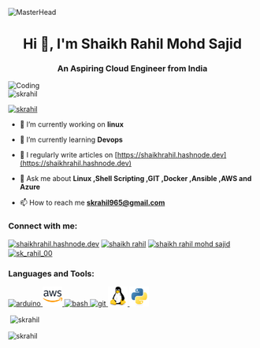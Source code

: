 ![MasterHead](https://mir-s3-cdn-cf.behance.net/project_modules/fs/54b6c068097599.5b50bca476b9b.gif)
<h1 align="center">Hi 👋, I'm Shaikh Rahil Mohd Sajid</h1>
<h3 align="center">An Aspiring Cloud Engineer from India</h3>
<img align="right" alt="Coding" width="600" src="https://akumengroup.com/wp-content/uploads/2020/02/Animation-1.gif">
<p align="left"> <img src="https://komarev.com/ghpvc/?username=skrahil&label=Profile%20views&color=0e75b6&style=flat" alt="skrahil" /> </p>

<p align="left"> <a href="https://github.com/ryo-ma/github-profile-trophy"><img src="https://github-profile-trophy.vercel.app/?username=skrahil" alt="skrahil" /></a> </p>

- 🔭 I’m currently working on **linux**

- 🌱 I’m currently learning **Devops**

- 📝 I regularly write articles on [https://shaikhrahil.hashnode.dev](https://shaikhrahil.hashnode.dev)

- 💬 Ask me about **Linux ,Shell Scripting ,GIT ,Docker ,Ansible ,AWS and Azure**

- 📫 How to reach me **skrahil965@gmail.com**

<h3 align="left">Connect with me:</h3>
<p align="left">
<a href="https://dev.to/shaikhrahil.hashnode.dev" target="blank"><img align="center" src="https://raw.githubusercontent.com/rahuldkjain/github-profile-readme-generator/master/src/images/icons/Social/devto.svg" alt="shaikhrahil.hashnode.dev" height="30" width="40" /></a>
<a href="https://twitter.com/shaikh rahil" target="blank"><img align="center" src="https://raw.githubusercontent.com/rahuldkjain/github-profile-readme-generator/master/src/images/icons/Social/twitter.svg" alt="shaikh rahil" height="30" width="40" /></a>
<a href="https://linkedin.com/in/shaikh rahil mohd sajid" target="blank"><img align="center" src="https://raw.githubusercontent.com/rahuldkjain/github-profile-readme-generator/master/src/images/icons/Social/linked-in-alt.svg" alt="shaikh rahil mohd sajid" height="30" width="40" /></a>
<a href="https://instagram.com/sk_rahil_00" target="blank"><img align="center" src="https://raw.githubusercontent.com/rahuldkjain/github-profile-readme-generator/master/src/images/icons/Social/instagram.svg" alt="sk_rahil_00" height="30" width="40" /></a>
</p>

<h3 align="left">Languages and Tools:</h3>
<p align="left"> <a href="https://www.arduino.cc/" target="_blank" rel="noreferrer"> <img src="https://cdn.worldvectorlogo.com/logos/arduino-1.svg" alt="arduino" width="40" height="40"/> </a> <a href="https://aws.amazon.com" target="_blank" rel="noreferrer"> <img src="https://raw.githubusercontent.com/devicons/devicon/master/icons/amazonwebservices/amazonwebservices-original-wordmark.svg" alt="aws" width="40" height="40"/> </a> <a href="https://www.gnu.org/software/bash/" target="_blank" rel="noreferrer"> <img src="https://www.vectorlogo.zone/logos/gnu_bash/gnu_bash-icon.svg" alt="bash" width="40" height="40"/> </a> <a href="https://git-scm.com/" target="_blank" rel="noreferrer"> <img src="https://www.vectorlogo.zone/logos/git-scm/git-scm-icon.svg" alt="git" width="40" height="40"/> </a> <a href="https://www.linux.org/" target="_blank" rel="noreferrer"> <img src="https://raw.githubusercontent.com/devicons/devicon/master/icons/linux/linux-original.svg" alt="linux" width="40" height="40"/> </a> <a href="https://www.python.org" target="_blank" rel="noreferrer"> <img src="https://raw.githubusercontent.com/devicons/devicon/master/icons/python/python-original.svg" alt="python" width="40" height="40"/> </a> </p>

<p>&nbsp;<img align="center" src="https://github-readme-stats.vercel.app/api?username=skrahil&show_icons=true&locale=en" alt="skrahil" /></p>

<p><img align="center" src="https://github-readme-streak-stats.herokuapp.com/?user=skrahil&" alt="skrahil" /></p>

<!--
**skrahil/skrahil** is a ✨ _special_ ✨ repository because its `README.md` (this file) appears on your GitHub profile.

Here are some ideas to get you started:

- 🔭 I’m currently working on ...
- 🌱 I’m currently learning ...
- 👯 I’m looking to collaborate on ...
- 🤔 I’m looking for help with ...
- 💬 Ask me about ...
- 📫 How to reach me: ...
- 😄 Pronouns: ...
- ⚡ Fun fact: ...
-->
